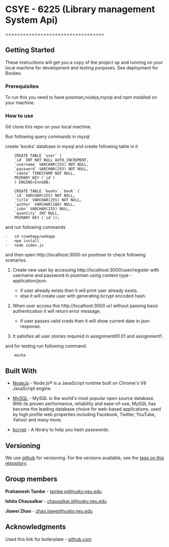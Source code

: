 # CSYE - 6225 (Library management System Api)
==================================

## Getting Started

These instructions will get you a copy of the project up and running on your local machine for development and testing purposes. See deployment for Bookes.

### Prerequisites

To run this you need to have postman,nodejs,mysql and npm installed on your machine. 

### How to use

Git clone this repo on your local machine.

Run following query commands in mysql

create 'books' database in mysql and create following table in it

```
	CREATE TABLE `user` (
	`id` INT NOT NULL AUTO_INCREMENT,
	`username` VARCHAR(255) NOT NULL,
	`password` VARCHAR(255) NOT NULL,
	`cdate` TIMESTAMP NOT NULL,
	PRIMARY KEY (`id`)
	) ENGINE=InnoDB;
```

```
	CREATE TABLE `books`.`book` (
  	`id` VARCHAR(255) NOT NULL,
  	`title` VARCHAR(255) NOT NULL,
  	`author` VARCHAR(100) NULL,
  	`isbn` VARCHAR(255) NULL,
  	`quantity` INT NULL,
  	PRIMARY KEY (`id`));
```

and run following commands 

```
-	cd ccwebapp/webapp
-	npm install
-	node index.js	
```

and then open http://localhost:3000 on postman to check following scenarios.

1. 	Create new user by accessing http://localhost:3000/user/register with username and password in postman using content type - application/json.
	-	if user already exists then it will print user already exists.
	-	else it will create user with generating bcrypt encoded hash.

2.	When user access this http://localhost:3000 url without passing basic authentication it will return error message.
	-	if user passes valid creds then it will show current date in json response.		

3.	It satisfies all user stories required in assignment00.01 and assignment1.


and for testing run following command.

```
	mocha
```

## Built With

* [NodeJs](https://nodejs.org/en/) - Node.js® is a JavaScript runtime built on Chrome's V8 JavaScript engine.

* [MySQL](https://www.mysql.com/) - MySQL is the world's most popular open source database. With its proven performance, reliability and ease-of-use, MySQL has become the leading database choice for web-based applications, used by high profile web properties including Facebook, Twitter, YouTube, Yahoo! and many more.

* [bcrypt](https://www.npmjs.com/package/bcrypt) - A library to help you hash passwords.

## Versioning

We use [github](https://github.com/) for versioning. For the versions available, see the [tags on this repository](https://github.com/prathamesh-tambe/webapp). 

## Group members

**Prahamesh Tambe** - tambe.p@husky.neu.edu

**Ishita Chausalkar** - chausalkar.i@husky.neu.edu

**Jiawei Zhao** - zhao.jiawe@husky.neu.edu

## Acknowledgments

Used this link for boilerplate - [github.com](https://github.com/developit/express-es6-rest-api)

